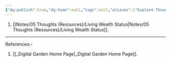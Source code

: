 ```yaml
---
{"dg-publish":true,"dg-home":null,"tags":null,"aliases":["Explore Thoughts","Thoughts"],"permalink":"/notes/05-thoughts-resources/thoughts/","dgPassFrontmatter":true,"updated":"2025-05-02T11:36:02.645+05:30"}
---
```


1. [[Notes/05 Thoughts (Resources)/Living Wealth Status\|Notes/05 Thoughts (Resources)/Living Wealth Status]].

---

References:-
1. [[_Digital Garden Home Page\|_Digital Garden Home Page]].